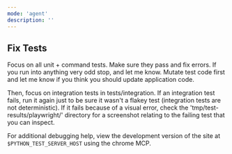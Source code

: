 ```yaml
---
mode: 'agent'
description: ''
---
```

## Fix Tests

Focus on all unit + command tests. Make sure they pass and fix errors. If you run into anything very odd stop, and let me know. Mutate test code first and let me know if you think you should update application code.

Then, focus on integration tests in tests/integration. If an integration test fails, run it again just to be sure it wasn't a flakey test (integration tests are not deterministic). If it fails because of a visual error, check the 'tmp/test-results/playwright/' directory for a screenshot relating to the failing test that you can inspect.

For additional debugging help, view the development version of the site at `$PYTHON_TEST_SERVER_HOST` using the chrome MCP.
